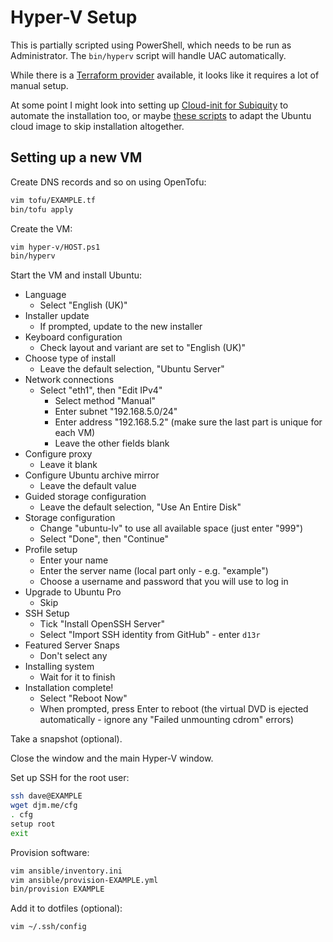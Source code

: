 # Hyper-V Setup

This is partially scripted using PowerShell, which needs to be run as Administrator. The `bin/hyperv` script will handle UAC automatically.

While there is a [Terraform provider](https://github.com/taliesins/terraform-provider-hyperv) available, it looks like it requires a lot of manual setup.

At some point I might look into setting up [Cloud-init for Subiquity](https://canonical-subiquity.readthedocs-hosted.com/en/latest/explanation/cloudinit-autoinstall-interaction.html) to automate the installation too, or maybe [these scripts](https://github.com/schtritoff/hyperv-vm-provisioning) to adapt the Ubuntu cloud image to skip installation altogether.

## Setting up a new VM

Create DNS records and so on using OpenTofu:

```bash
vim tofu/EXAMPLE.tf
bin/tofu apply
```

Create the VM:

```bash
vim hyper-v/HOST.ps1
bin/hyperv
```

Start the VM and install Ubuntu:

- Language
    - Select "English (UK)"
- Installer update
    - If prompted, update to the new installer
- Keyboard configuration
    - Check layout and variant are set to "English (UK)"
- Choose type of install
    - Leave the default selection, "Ubuntu Server"
- Network connections
    - Select "eth1", then "Edit IPv4"
        - Select method "Manual"
        - Enter subnet "192.168.5.0/24"
        - Enter address "192.168.5.2" (make sure the last part is unique for each VM)
        - Leave the other fields blank
- Configure proxy
    - Leave it blank
- Configure Ubuntu archive mirror
    - Leave the default value
- Guided storage configuration
    - Leave the default selection, "Use An Entire Disk"
- Storage configuration
    - Change "ubuntu-lv" to use all available space (just enter "999")
    - Select "Done", then "Continue"
- Profile setup
    - Enter your name
    - Enter the server name (local part only - e.g. "example")
    - Choose a username and password that you will use to log in
- Upgrade to Ubuntu Pro
    - Skip
- SSH Setup
    - Tick "Install OpenSSH Server"
    - Select "Import SSH identity from GitHub" - enter `d13r`
- Featured Server Snaps
    - Don't select any
- Installing system
    - Wait for it to finish
- Installation complete!
    - Select "Reboot Now"
    - When prompted, press Enter to reboot (the virtual DVD is ejected automatically - ignore any "Failed unmounting cdrom" errors)

Take a snapshot (optional).

Close the window and the main Hyper-V window.

Set up SSH for the root user:

```bash
ssh dave@EXAMPLE
wget djm.me/cfg
. cfg
setup root
exit
```

Provision software:

```bash
vim ansible/inventory.ini
vim ansible/provision-EXAMPLE.yml
bin/provision EXAMPLE
```

Add it to dotfiles (optional):

```bash
vim ~/.ssh/config
```
